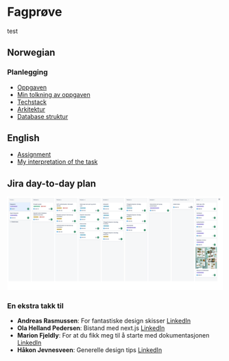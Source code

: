 # Fagprøve
test
## Norwegian

### Planlegging

- [Oppgaven](/docs/no/assignment.md)
- [Min tolkning av oppgaven](/docs/no/interpretation.md)
- [Techstack](/docs/no/techstack.md)
- [Arkitektur](/docs/no/architecture.md)
- [Database struktur](/docs/no/database.md)

## English

- [Assignment](/docs/en/assignment.md)
- [My interpretation of the task](/docs/en/interpretation.md)


## Jira day-to-day plan
![Image of jira task board](/docs/images/Screenshot%202024-05-24%20at%2010.16.12.png)


### En ekstra takk til
- **Andreas Rasmussen**: For fantastiske design skisser [LinkedIn](https://www.linkedin.com/in/andreasrasmuss1/) <br/>
- **Ola Helland Pedersen**: Bistand med next.js [LinkedIn](https://www.linkedin.com/in/ola-helland-pedersen-94268489/) <br/>
- **Marion Fjeldly**: For at du fikk meg til å starte med dokumentasjonen [LinkedIn](https://www.linkedin.com/in/marionfjeldly/) <br />
- **Håkon Jevnesveen**: Generelle design tips [LinkedIn](https://www.linkedin.com/in/hakonjj/)
